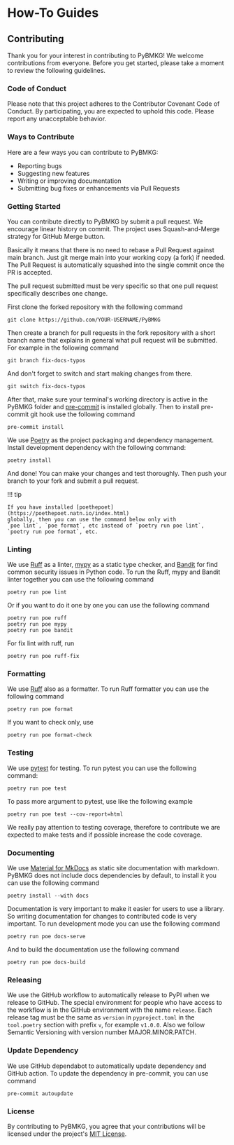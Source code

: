 # How-To Guides

## Contributing

Thank you for your interest in contributing to PyBMKG!
We welcome contributions from everyone. Before you get
started, please take a moment to review the following
guidelines.

### Code of Conduct

Please note that this project adheres to the Contributor
Covenant Code of Conduct. By participating, you are
expected to uphold this code. Please report any
unacceptable behavior.

### Ways to Contribute

Here are a few ways you can contribute to PyBMKG:

- Reporting bugs
- Suggesting new features
- Writing or improving documentation
- Submitting bug fixes or enhancements via Pull Requests

### Getting Started

You can contribute directly to PyBMKG by submit a pull
request. We encourage linear history on commit. The
project uses Squash-and-Merge strategy for GitHub Merge
button.

Basically it means that there is no need to rebase a Pull
Request against main branch. Just git merge main into your
working copy (a fork) if needed. The Pull Request is
automatically squashed into the single commit once the PR
is accepted.

The pull request submitted must be very specific so that
one pull request specifically describes one change.

First clone the forked repository with the
following command

```console
git clone https://github.com/YOUR-USERNAME/PyBMKG
```

Then create a branch for pull requests in the fork
repository with a short branch name that explains in
general what pull request will be submitted. For
example in the following command

```console
git branch fix-docs-typos
```

And don't forget to switch and start making changes
from there.

```console
git switch fix-docs-typos
```

After that, make sure your terminal's working directory
is active in the PyBMKG folder and [pre-commit](https://pre-commit.com/)
is installed globally. Then to install pre-commit git
hook use the following command

```console
pre-commit install
```

We use [Poetry](https://python-poetry.org/) as the project
packaging and dependency management. Install development
dependency with the following command:

```console
poetry install
```

And done! You can make your changes and test thoroughly.
Then push your branch to your fork and submit a pull request.

!!! tip

    If you have installed [poethepoet](https://poethepoet.natn.io/index.html)
    globally, then you can use the command below only with
    `poe lint`, `poe format`, etc instead of `poetry run poe lint`,
    `poetry run poe format`, etc.

### Linting

We use [Ruff](https://docs.astral.sh/ruff/) as a linter,
[mypy](https://mypy.readthedocs.io/en/stable/) as a static type
checker, and [Bandit](https://bandit.readthedocs.io/en/latest/)
for find common security issues in Python code. To run the Ruff,
mypy and Bandit linter together you can use the following command

```console
poetry run poe lint
```

Or if you want to do it one by one you can use the following command

```console
poetry run poe ruff
poetry run poe mypy
poetry run poe bandit
```

For fix lint with ruff, run

```console
poetry run poe ruff-fix
```

### Formatting

We use [Ruff](https://docs.astral.sh/ruff/) also as a formatter.
To run Ruff formatter you can use the following command

```console
poetry run poe format
```

If you want to check only, use

```console
poetry run poe format-check
```

### Testing

We use [pytest](https://docs.pytest.org/en/stable/) for testing.
To run pytest you can use the following command:

```console
poetry run poe test
```

To pass more argument to pytest, use like the following example

```console
poetry run poe test --cov-report=html
```

We really pay attention to testing coverage, therefore to
contribute we are expected to make tests and if possible increase
the code coverage.

### Documenting

We use [Material for MkDocs](https://squidfunk.github.io/mkdocs-material/)
as static site documentation with markdown. PyBMKG does not include
docs dependencies by default, to install it you can use the
following command

```console
poetry install --with docs
```

Documentation is very important to make it easier for users to use
a library. So writing documentation for changes to contributed code
is very important. To run development mode you can use the following
command

```console
poetry run poe docs-serve
```

And to build the documentation use the following command

```console
poetry run poe docs-build
```

### Releasing

We use the GitHub workflow to automatically release to PyPI when we
release to GitHub. The special environment for people who have access
to the workflow is in the GitHub environment with the name `release`.
Each release tag must be the same as `version` in `pyproject.toml` in
the `tool.poetry` section with prefix `v`, for example `v1.0.0`. Also
we follow Semantic Versioning with version number MAJOR.MINOR.PATCH.

### Update Dependency

We use GitHub dependabot to automatically update dependency and GitHub
action. To update the dependency in pre-commit, you can use command

```console
pre-commit autoupdate
```

### License

By contributing to PyBMKG, you agree that your contributions will be
licensed under the project's [MIT License](https://github.com/kiraware/PyBMKG/blob/main/LICENSE).
